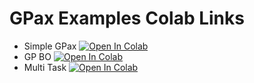 # GPax Examples Colab Links

- Simple GPax [![Open In Colab](https://colab.research.google.com/assets/colab-badge.svg)](https://colab.research.google.com/github/AIMLWG/AIML-tutorials/blob/master/notebooks/gpax_examples/gpax_simpleGP_tutorial.ipynb)
- GP BO [![Open In Colab](https://colab.research.google.com/assets/colab-badge.svg)](https://colab.research.google.com/github/AIMLWG/AIML-tutorials/blob/master/notebooks/gpax_examples/gpax_GPBO.ipynb)
- Multi Task [![Open In Colab](https://colab.research.google.com/assets/colab-badge.svg)](https://colab.research.google.com/github/AIMLWG/AIML-tutorials/blob/master/notebooks/gpax_examples/GPax_MultiTaskGP_BO.ipynb) 
